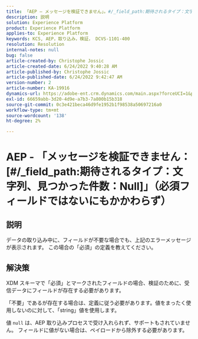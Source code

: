 ```yaml
---
title: 「AEP — メッセージを検証できません」。#/_field_path:期待されるタイプ：文字列、見つかった件数：Null」（必須フィールドではないフィールドにもかかわらず）
description: 説明
solution: Experience Platform
product: Experience Platform
applies-to: Experience Platform
keywords: KCS, AEP，取り込み，検証， DCVS-1101-400
resolution: Resolution
internal-notes: null
bug: false
article-created-by: Christophe Jossic
article-created-date: 6/24/2022 9:40:28 AM
article-published-by: Christophe Jossic
article-published-date: 6/24/2022 9:42:47 AM
version-number: 2
article-number: KA-19916
dynamics-url: https://adobe-ent.crm.dynamics.com/main.aspx?forceUCI=1&pagetype=entityrecord&etn=knowledgearticle&id=93e32fab-a1f3-ec11-bb3d-6045bd01565f
exl-id: 66659abb-3d20-4d9e-a7b3-7a800b15b318
source-git-commit: 0c3e421beca46d9fe1952b1f98538a50697216a0
workflow-type: tm+mt
source-wordcount: '138'
ht-degree: 2%

---
```


# AEP - 「メッセージを検証できません： [#/_field_path:期待されるタイプ：文字列、見つかった件数：Null]」（必須フィールドではないにもかかわらず）

## 説明

データの取り込み中に、フィールドが不要な場合でも、上記のエラーメッセージが表示されます。 この場合の「必須」の定義を教えてください。

## 解決策


XDM スキーマで「必須」とマークされたフィールドの場合、検証のために、受信データにフィールドが存在する必要があります。

「不要」であるが存在する場合は、定義に従う必要があります。値をまったく使用しないのに対して、「string」値を使用します。



値 `null` は、AEP 取り込みプロセスで受け入れられず、サポートもされていません。 フィールドに値がない場合は、ペイロードから除外する必要があります。
